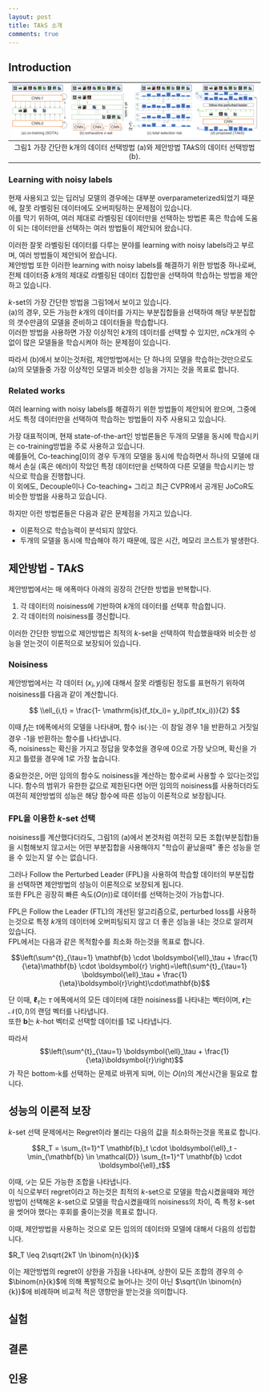 ```yaml
---
layout: post
title: TAkS 소개
comments: true
---
```


## Introduction

| ![그림1](https://raw.githubusercontent.com/songheony/TAkS/master/assets/Fig1.png) | 
|:--:| 
| 그림1 가장 간단한 k개의 데이터 선택방법 (a)와 제안방법 TA$k$S의 데이터 선택방법 (b).  |

### Learning with noisy labels

현재 사용되고 있는 딥러닝 모델의 경우에는 대부분 overparameterized되었기 때문에, 잘못 라벨링된 데이터에도 오버피팅하는 문제점이 있습니다.  
이를 막기 위하여, 여러 제대로 라벨링된 데이터만을 선택하는 방법론 혹은 학습에 도움이 되는 데이터만을 선택하는 여러 방법들이 제안되어 왔습니다.

이러한 잘못 라벨링된 데이터를 다루는 분야를 learning with noisy labels라고 부르며, 여러 방법들이 제안되어 왔습니다.  
제안방법 또한 이러한 learning with noisy labels를 해결하기 위한 방법중 하나로써, 전체 데이터중 $k$개의 제대로 라벨링된 데이터 집합만을 선택하여 학습하는 방법을 제안하고 있습니다. 

$k$-set의 가장 간단한 방법을 그림1에서 보이고 있습니다.  
(a)의 경우, 모든 가능한 $k$개의 데이터를 가지는 부분집합들을 선택하여 해당 부분집합의 갯수만큼의 모델을 준비하고 데이터들을 학습합니다.  
이러한 방법을 사용하면 가장 이상적인 $k$개의 데이터를 선택할 수 있지만, $nCk$개의 수없이 많은 모델들을 학습시켜야 하는 문제점이 있습니다.

따라서 (b)에서 보이는것처럼, 제안방법에서는 단 하나의 모델을 학습하는것만으로도 (a)의 모델들중 가장 이상적인 모델과 비슷한 성능을 가지는 것을 목표로 합니다.

### Related works

여러 learning with noisy labels를 해결하기 위한 방법들이 제안되어 왔으며, 그중에서도 특정 데이터만을 선택하여 학습하는 방법들이 자주 사용되고 있습니다.

가장 대표적이며, 현재 state-of-the-art인 방법론들은 두개의 모델을 동시에 학습시키는 co-training방법을 주로 사용하고 있습니다.  
예를들어, Co-teaching[0]의 경우 두개의 모델을 동시에 학습하면서 하나의 모델에 대해서 손실 (혹은 에러)이 작았던 특정 데이터만을 선택하여 다른 모델을 학습시키는 방식으로 학습을 진행합니다.  
이 외에도, Decouple이나 Co-teaching+ 그리고 최근 CVPR에서 공개된 JoCoR도 비슷한 방법을 사용하고 있습니다.

하지만 이런 방법론들은 다음과 같은 문제점을 가지고 있습니다. 

* 이론적으로 학습능력이 분석되지 않았다.
* 두개의 모델을 동시에 학습해야 하기 때문에, 많은 시간, 메모리 코스트가 발생한다.

## 제안방법 - TA$k$S

제안방법에서는 매 에폭마다 아래의 굉장히 간단한 방법을 반복합니다.

1. 각 데이터의 noisiness에 기반하여 $k$개의 데이터를 선택후 학습합니다.
2. 각 데이터의 noisiness를 갱신합니다.

이러한 간단한 방법으로 제안방법은 최적의 $k$-set을 선택하여 학습했을때와 비슷한 성능을 얻는것이 이론적으로 보장되어 있습니다.

### Noisiness

제안방법에서는 각 데이터 $(x_i, y_i)$에 대해서 잘못 라벨링된 정도를 표현하기 위하여 noisiness를 다음과 같이 계산합니다.

$$ \\ell_{i,t} = \frac{1- \mathrm{is}(f_t(x_i)= y_i)p(f_t(x_i))}{2} $$

이때 $f_t$는 t에폭에서의 모델을 나타내며, 함수 $\mathrm{is}(\cdot)$는 $\cdot$이 참일 경우 1을 반환하고 거짓일 경우 -1을 반환하는 함수를 나타냅니다.  
즉, noisiness는 확신을 가지고 정답을 맞추었을 경우에 0으로 가장 낮으며, 확신을 가지고 틀렸을 경우에 1로 가장 높습니다.

중요한것은, 어떤 임의의 함수도 noisiness을 계산하는 함수로써 사용할 수 있다는것입니다. 함수의 범위가 유한한 값으로 제한된다면 어떤 임의의 noisiness를 사용하더라도 여전히 제안방법의 성능은 해당 함수에 따른 성능이 이론적으로 보장됩니다.

### FPL을 이용한 $k$-set 선택

noisiness를 계산했다더라도, 그림1의 (a)에서 본것처럼 여전히 모든 조합(부분집합)들을 시험해보지 않고서는 어떤 부분집합을 사용해야지 "학습이 끝났을때" 좋은 성능을 얻을 수 있는지 알 수는 없습니다.

그러나 Follow the Perturbed Leader (FPL)을 사용하여 학습할 데이터의 부분집합을 선택하면 제안방법의 성능이 이론적으로 보장되게 됩니다.  
또한 FPL은 굉장히 빠른 속도($O(n)$)로 데이터를 선택하는것이 가능합니다.  

FPL은 Follow the Leader (FTL)의 개선된 알고리즘으로, perturbed loss를 사용하는것으로 특정 $k$개의 데이터에 오버피팅되지 않고 더 좋은 성능을 내는 것으로 알려져 있습니다.  
FPL에서는 다음과 같은 목적함수를 최소화 하는것을 목표로 합니다.

$$\left(\sum^{t}_{\tau=1} \mathbf{b} \cdot \boldsymbol{\ell}_\tau + \frac{1}{\eta}\mathbf{b} \cdot \boldsymbol{r}  \right)=\left(\sum^{t}_{\tau=1} \boldsymbol{\ell}_\tau + \frac{1}{\eta}\boldsymbol{r}\right)\cdot\mathbf{b}$$

단 이때, $\boldsymbol{\ell}_\tau$는 $\tau$ 에폭에서의 모든 데이터에 대한 noisiness를 나타내는 벡터이며, $\boldsymbol{r}$는 $\mathcal{N}(0,I)$의 랜덤 벡터를 나타냅니다.  
또한 $\mathbf{b}$는 $k$-hot 벡터로 선택할 데이터를 1로 나타냅니다.  

따라서 $$\left(\sum^{t}_{\tau=1} \boldsymbol{\ell}_\tau + \frac{1}{\eta}\boldsymbol{r}\right)$$ 가 작은 bottom-k를 선택하는 문제로 바뀌게 되며, 이는 $O(n)$의 계산시간을 필요로 합니다.

## 성능의 이론적 보장

$k$-set 선택 문제에서는 Regret이라 불리는 다음의 값을 최소화하는것을 목표로 합니다.

$$R_T = \sum_{t=1}^T \mathbf{b}_t \cdot \boldsymbol{\ell}_t - \min_{\mathbf{b} \in \mathcal{D}} \sum_{t=1}^T \mathbf{b} \cdot \boldsymbol{\ell}_t$$

이때, $\mathcal{D}$는 모든 가능한 조합을 나타냅니다.  
이 식으로부터 regret이라고 하는것은 최적의 $k$-set으로 모델을 학습시켰을때와 제안방법이 선택해온 $k$-set으로 모델을 학습시켰을때의 noisiness의 차이, 즉 특정 $k$-set을 썻어야 했다는 후회를 줄이는것을 목표로 합니다.

이때, 제안방법을 사용하는 것으로 모든 임의의 데이터와 모델에 대해서 다음의 성립합니다.

$R_T \leq 2\sqrt{2kT \ln \binom{n}{k}}$

이는 제안방법의 regret이 상한을 가짐을 나타내며, 상한이 모든 조합의 경우의 수 $\binom{n}{k}$에 의해 폭발적으로 늘어나는 것이 아닌 $\sqrt{\ln \binom{n}{k}}$에 비례하며 비교적 적은 영향만을 받는것을 의미합니다.

## 실험

## 결론

## 인용